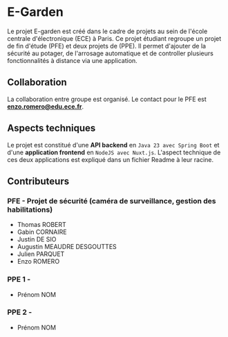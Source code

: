 # E-Garden
Le projet E-garden est créé dans le cadre de projets au sein de l'école centrale d'électronique (ECE) à Paris. 
Ce projet étudiant regroupe un projet de fin d'étude (PFE) et deux projets de (PPE).
Il permet d'ajouter de la sécurité au potager, de l'arrosage automatique et de controller plusieurs fonctionnalités à distance via une application.

## Collaboration
La collaboration entre groupe est organisé.
Le contact pour le PFE est **enzo.romero@edu.ece.fr**.

## Aspects techniques
Le projet est constitué d'une **API backend** en `Java 23 avec Spring Boot` et d'une **application frontend** en `NodeJS avec Nuxt.js`.
L'aspect technique de ces deux applications est expliqué dans un fichier Readme à leur racine.

## Contributeurs
### PFE - Projet de sécurité (caméra de surveillance, gestion des habilitations)
- Thomas ROBERT
- Gabin CORNAIRE
- Justin DE SIO
- Augustin MEAUDRE DESGOUTTES
- Julien PARQUET
- Enzo ROMERO

### PPE 1 -
- Prénom NOM
### PPE 2 -
- Prénom NOM
